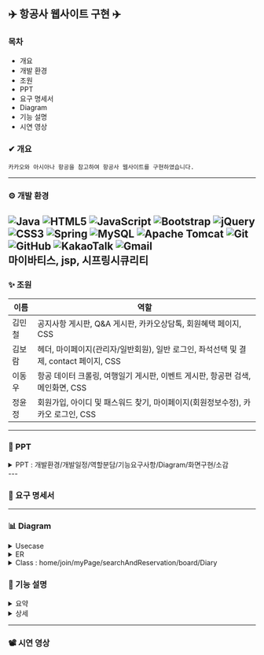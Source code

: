 ## ✈️ 항공사 웹사이트 구현 ✈️

### 목차
* 개요
* 개발 환경
* 조원
* PPT
* 요구 명세서
* Diagram
* 기능 설명
* 시연 영상

### ✔ 개요
```
카카오와 아시아나 항공을 참고하여 항공사 웹사이트를 구현하였습니다.
```
---

### ⚙ 개발 환경
![Java](https://img.shields.io/badge/java-%23ED8B00.svg?style=for-the-badge&logo=openjdk&logoColor=white)
![HTML5](https://img.shields.io/badge/html5-%23E34F26.svg?style=for-the-badge&logo=html5&logoColor=white)
![JavaScript](https://img.shields.io/badge/javascript-%23323330.svg?style=for-the-badge&logo=javascript&logoColor=%23F7DF1E)
![Bootstrap](https://img.shields.io/badge/bootstrap-%238511FA.svg?style=for-the-badge&logo=bootstrap&logoColor=white)
![jQuery](https://img.shields.io/badge/jquery-%230769AD.svg?style=for-the-badge&logo=jquery&logoColor=white)
![CSS3](https://img.shields.io/badge/css3-%231572B6.svg?style=for-the-badge&logo=css3&logoColor=white)
![Spring](https://img.shields.io/badge/spring-%236DB33F.svg?style=for-the-badge&logo=spring&logoColor=white)
![MySQL](https://img.shields.io/badge/mysql-%2300f.svg?style=for-the-badge&logo=mysql&logoColor=white)
![Apache Tomcat](https://img.shields.io/badge/apache%20tomcat-%23F8DC75.svg?style=for-the-badge&logo=apache-tomcat&logoColor=black)
![Git](https://img.shields.io/badge/git-%23F05033.svg?style=for-the-badge&logo=git&logoColor=white)
![GitHub](https://img.shields.io/badge/github-%23121011.svg?style=for-the-badge&logo=github&logoColor=white)
![KakaoTalk](https://img.shields.io/badge/kakaotalk-ffcd00.svg?style=for-the-badge&logo=kakaotalk&logoColor=000000)
![Gmail](https://img.shields.io/badge/Gmail-D14836?style=for-the-badge&logo=gmail&logoColor=white)
<br>
마이바티스, jsp, 시프링시큐리티
---

### ✨ 조원
|이름|역할|
|----|-----|
|김민철|공지사항 게시판, Q&A 게시판, 카카오상담톡, 회원혜택 페이지, CSS​|
|김보람|헤더, 마이페이지(관리자/일반회원), 일반 로그인, 좌석선택 및 결제, contact 페이지, CSS​|
|이동우|항공 데이터 크롤링, 여행일기 게시판, 이벤트 게시판, 항공편 검색, 메인화면, CSS|
|정윤정|회원가입, 아이디 및 패스워드 찾기, 마이페이지(회원정보수정), 카카오 로그인, CSS​|
---
### 📂 PPT
<details>
  <summary>
    PPT : 개발환경/개발일정/역할분담/기능요구사항/Diagram/화면구현/소감
  </summary>
  
![Slide1](https://github.com/yjeongyjeong/springProject/assets/147116001/4457e99c-e108-4dd9-a65d-64b6c621338a)

![Slide2](https://github.com/yjeongyjeong/springProject/assets/147116001/0e04c012-f26f-4a7c-b843-104559b6d50f)

![Slide3](https://github.com/yjeongyjeong/springProject/assets/147116001/679fa277-1466-40c1-97a1-7818de74f0eb)

![Slide4](https://github.com/yjeongyjeong/springProject/assets/147116001/b072ce3c-d346-4cb4-a494-a0ce7921e77b)

![Slide5](https://github.com/yjeongyjeong/springProject/assets/147116001/211b5bab-a299-4d16-956b-c34df47f5431)

![Slide6](https://github.com/yjeongyjeong/springProject/assets/147116001/c91c2f13-fc88-4977-892d-886845662bab)

![Slide7](https://github.com/yjeongyjeong/springProject/assets/147116001/bea8d9d2-d9ec-43ff-85ea-c53baa7efd34)

![Slide8](https://github.com/yjeongyjeong/springProject/assets/147116001/13cddc6d-cf3a-4785-92e3-8ed45cb2fa68)

![Slide9](https://github.com/yjeongyjeong/springProject/assets/147116001/133528f2-3c69-4555-aeef-1db447f424fd)

![Slide10](https://github.com/yjeongyjeong/springProject/assets/147116001/c24fe1ea-0ffe-479b-8fcd-3143dc39ff80)

![Slide11](https://github.com/yjeongyjeong/springProject/assets/147116001/cc0ace2f-74ed-4796-be08-a13b4dce5375)

![Slide12](https://github.com/yjeongyjeong/springProject/assets/147116001/1fdfe2d0-d133-49c3-ab66-aa4d90a9c30d)

![Slide13](https://github.com/yjeongyjeong/springProject/assets/147116001/35311bdc-5afa-4f1a-8094-01567978f8c6)

![Slide14](https://github.com/yjeongyjeong/springProject/assets/147116001/6253c832-1ac2-4193-9ec7-8027bfe9b528)

![Slide15](https://github.com/yjeongyjeong/springProject/assets/147116001/ec000016-de63-4ede-b916-ff16bf80acee)

![Slide16](https://github.com/yjeongyjeong/springProject/assets/147116001/113f57c5-bbad-43b2-866e-28be281c4d18)

![Slide17](https://github.com/yjeongyjeong/springProject/assets/147116001/376d5a9d-b7d1-444f-8ea2-c6b7b75a62b0)

![Slide18](https://github.com/yjeongyjeong/springProject/assets/147116001/571f9bf6-469d-4a9a-9fb4-d28c51cff9ea)

![Slide19](https://github.com/yjeongyjeong/springProject/assets/147116001/7d21b4d4-141a-4e58-adc4-c93e18fd75d6)

![Slide20](https://github.com/yjeongyjeong/springProject/assets/147116001/b1241374-111d-4d52-a287-8923d216dbc5)

![Slide21](https://github.com/yjeongyjeong/springProject/assets/147116001/dcbd3dd4-3971-42d3-9374-e9c21600e450)

![Slide22](https://github.com/yjeongyjeong/springProject/assets/147116001/fb9a2329-e0a0-43e8-9b03-26ce1a172cf6)

![Slide23](https://github.com/yjeongyjeong/springProject/assets/147116001/acea52bd-b1dc-4d89-8fa8-59fc3a0a6110)

![Slide24](https://github.com/yjeongyjeong/springProject/assets/147116001/9e69ef39-007c-44ce-8eb0-094673bddc64)

![Slide25](https://github.com/yjeongyjeong/springProject/assets/147116001/54d2fdc8-9a2c-4a90-b5d3-b648ca6e29e0)

![Slide26](https://github.com/yjeongyjeong/springProject/assets/147116001/bb78e520-8c65-4c7f-b4db-d450d30198f5)

![Slide27](https://github.com/yjeongyjeong/springProject/assets/147116001/38a8c9b7-2c83-43c0-8335-0356508dd976)

![Slide28](https://github.com/yjeongyjeong/springProject/assets/147116001/fbfa6314-64e3-4af0-98c9-9e40a8335d93)

![Slide29](https://github.com/yjeongyjeong/springProject/assets/147116001/5ac7342a-0467-4e82-96c8-fdc662277668)

![Slide30](https://github.com/yjeongyjeong/springProject/assets/147116001/ab55c5e8-5fe5-4107-8e91-bc8b060b4432)

![Slide31](https://github.com/yjeongyjeong/springProject/assets/147116001/e1986ac3-ea8b-49bd-b326-4b8042df9d21)

![Slide32](https://github.com/yjeongyjeong/springProject/assets/147116001/c1e461d8-de44-4e7e-b577-aaf0f3f41d20)

![Slide33](https://github.com/yjeongyjeong/springProject/assets/147116001/35338f6b-4f9a-4d9b-b2b5-0bdb1c501f6f)

![Slide34](https://github.com/yjeongyjeong/springProject/assets/147116001/94408130-37ee-4832-beba-c3d0e40136fb)

![Slide35](https://github.com/yjeongyjeong/springProject/assets/147116001/326efbb2-04de-403c-ab6a-f707d8a1cd09)

![Slide36](https://github.com/yjeongyjeong/springProject/assets/147116001/da5fd5f8-0291-4e18-a7fc-42b131d224da)

![Slide37](https://github.com/yjeongyjeong/springProject/assets/147116001/2b0265ef-eebb-4549-9be9-baf5324fc227)

![Slide38](https://github.com/yjeongyjeong/springProject/assets/147116001/c2343c03-1e04-41bf-bda9-72935357fb24)

![Slide39](https://github.com/yjeongyjeong/springProject/assets/147116001/7626d3c9-9764-4a9a-974e-bd8da89c4087)

![Slide40](https://github.com/yjeongyjeong/springProject/assets/147116001/9e0ae236-f502-4f32-9388-a2bebd2af569)

![Slide41](https://github.com/yjeongyjeong/springProject/assets/147116001/466b0db3-0bfb-4a43-ba97-7900da13e3a0)

![Slide42](https://github.com/yjeongyjeong/springProject/assets/147116001/c98706b8-490a-47f5-9951-5ec72f8317dd)

![Slide43](https://github.com/yjeongyjeong/springProject/assets/147116001/3a7353d6-2928-4fe0-a11c-174cac245ae1)

![Slide44](https://github.com/yjeongyjeong/springProject/assets/147116001/4fa7fb34-0610-48b9-a3db-7c7d20fc06a0)

![Slide45](https://github.com/yjeongyjeong/springProject/assets/147116001/fa8b79c9-c5a3-484a-907f-51d16ce850c7)

![Slide46](https://github.com/yjeongyjeong/springProject/assets/147116001/29658e5d-b592-4cfd-ad6f-064e9b11a1c7)

![Slide47](https://github.com/yjeongyjeong/springProject/assets/147116001/7edc7a1e-997a-4b1a-aae5-4c4aca1ad01b)

![Slide48](https://github.com/yjeongyjeong/springProject/assets/147116001/edd46e2f-2030-4b51-ac06-a4ee5936abf5)

![Slide49](https://github.com/yjeongyjeong/springProject/assets/147116001/e1927f07-e676-41ab-a1b1-68d3cbcb729c)

![Slide50](https://github.com/yjeongyjeong/springProject/assets/147116001/1af960af-10dd-406d-90fc-3f82543751a0)

![Slide51](https://github.com/yjeongyjeong/springProject/assets/147116001/d9ece71c-de5d-4eb9-87a2-177918c954c0)

![Slide52](https://github.com/yjeongyjeong/springProject/assets/147116001/199ec181-e0f0-4f58-8394-8155cd1508a4)

![Slide53](https://github.com/yjeongyjeong/springProject/assets/147116001/e3a5bcf1-fd7f-4273-9cab-43f51521034c)

![Slide54](https://github.com/yjeongyjeong/springProject/assets/147116001/5a72fd5d-27ab-4d1b-950a-aa20f97488b4)

![Slide55](https://github.com/yjeongyjeong/springProject/assets/147116001/84049c04-1d9b-4488-bee5-4f442f604d32)

![Slide56](https://github.com/yjeongyjeong/springProject/assets/147116001/411ac5d7-8399-4a80-9d9f-595575638b69)

![Slide57](https://github.com/yjeongyjeong/springProject/assets/147116001/d217c41f-3b93-459d-95cb-ad6226b31e76)

![Slide58](https://github.com/yjeongyjeong/springProject/assets/147116001/889b2a38-248f-4152-861d-3c419e5fa40a)

![Slide59](https://github.com/yjeongyjeong/springProject/assets/147116001/67ceb7b8-c5de-464f-98c0-54290a6a87e4)

![Slide60](https://github.com/yjeongyjeong/springProject/assets/147116001/61a43e3d-a96d-4084-a953-83a75c80ff52)

</details>
---

### 📑 요구 명세서
---

### 📊 Diagram
<details>
  <summary>
    Usecase
  </summary>

![UsecaseDiagram](https://github.com/yjeongyjeong/springProject/assets/147116001/9bf8257a-47ec-45c4-8615-8b5a4fb0b453)
 </details>
 
<details>
  <summary>
    ER
  </summary>

![ERDiagram](https://github.com/yjeongyjeong/springProject/assets/147116001/bb0f6351-8300-4efd-8fc9-aea2e3d3d569)
 </details>
 
<details>
  <summary>
    Class : home/join/myPage/searchAndReservation/board/Diary
</summary>

![ClassDiagram_home](https://github.com/yjeongyjeong/springProject/assets/147116001/758fb6f0-bd46-462e-b327-d15d23fc89c3)
![ClassDiagram_join](https://github.com/yjeongyjeong/springProject/assets/147116001/b2235f82-9db8-430c-88f9-ccdacd3a5bf6)
![ClassDiagram_myPage](https://github.com/yjeongyjeong/springProject/assets/147116001/1e9938b7-1984-423e-98b2-3d187e1ed382)
![ClassDiagram_searchAndReservation](https://github.com/yjeongyjeong/springProject/assets/147116001/32455ab8-6572-4036-b9d8-b9d1950459b8)
![ClassDiagram_boardAdmin](https://github.com/yjeongyjeong/springProject/assets/147116001/9d3eb770-1dc3-4345-b19f-aded48aed66b)
![ClassDiagram_boardEventAndDiary](https://github.com/yjeongyjeong/springProject/assets/147116001/384d8281-7636-4561-9d9e-7868664608d0)
 </details>
 
 
### 📍 기능 설명

<details>
  <summary>
    요약
  </summary>

![Slide7](https://github.com/yjeongyjeong/springProject/assets/147116001/bea8d9d2-d9ec-43ff-85ea-c53baa7efd34)

![Slide8](https://github.com/yjeongyjeong/springProject/assets/147116001/13cddc6d-cf3a-4785-92e3-8ed45cb2fa68)

![Slide9](https://github.com/yjeongyjeong/springProject/assets/147116001/133528f2-3c69-4555-aeef-1db447f424fd)

![Slide10](https://github.com/yjeongyjeong/springProject/assets/147116001/c24fe1ea-0ffe-479b-8fcd-3143dc39ff80)

![Slide11](https://github.com/yjeongyjeong/springProject/assets/147116001/cc0ace2f-74ed-4796-be08-a13b4dce5375)

![Slide12](https://github.com/yjeongyjeong/springProject/assets/147116001/1fdfe2d0-d133-49c3-ab66-aa4d90a9c30d)

![Slide13](https://github.com/yjeongyjeong/springProject/assets/147116001/35311bdc-5afa-4f1a-8094-01567978f8c6)

![Slide14](https://github.com/yjeongyjeong/springProject/assets/147116001/6253c832-1ac2-4193-9ec7-8027bfe9b528)

![Slide15](https://github.com/yjeongyjeong/springProject/assets/147116001/ec000016-de63-4ede-b916-ff16bf80acee)


</details>

<details>
  <summary>
    상세
  </summary>

![Slide16](https://github.com/yjeongyjeong/springProject/assets/147116001/113f57c5-bbad-43b2-866e-28be281c4d18)

![Slide17](https://github.com/yjeongyjeong/springProject/assets/147116001/376d5a9d-b7d1-444f-8ea2-c6b7b75a62b0)

![Slide18](https://github.com/yjeongyjeong/springProject/assets/147116001/571f9bf6-469d-4a9a-9fb4-d28c51cff9ea)

![Slide19](https://github.com/yjeongyjeong/springProject/assets/147116001/7d21b4d4-141a-4e58-adc4-c93e18fd75d6)

![Slide20](https://github.com/yjeongyjeong/springProject/assets/147116001/b1241374-111d-4d52-a287-8923d216dbc5)

![Slide21](https://github.com/yjeongyjeong/springProject/assets/147116001/dcbd3dd4-3971-42d3-9374-e9c21600e450)

![Slide22](https://github.com/yjeongyjeong/springProject/assets/147116001/fb9a2329-e0a0-43e8-9b03-26ce1a172cf6)

![Slide23](https://github.com/yjeongyjeong/springProject/assets/147116001/acea52bd-b1dc-4d89-8fa8-59fc3a0a6110)

![Slide24](https://github.com/yjeongyjeong/springProject/assets/147116001/9e69ef39-007c-44ce-8eb0-094673bddc64)

![Slide25](https://github.com/yjeongyjeong/springProject/assets/147116001/54d2fdc8-9a2c-4a90-b5d3-b648ca6e29e0)

![Slide26](https://github.com/yjeongyjeong/springProject/assets/147116001/bb78e520-8c65-4c7f-b4db-d450d30198f5)

![Slide27](https://github.com/yjeongyjeong/springProject/assets/147116001/38a8c9b7-2c83-43c0-8335-0356508dd976)

![Slide28](https://github.com/yjeongyjeong/springProject/assets/147116001/fbfa6314-64e3-4af0-98c9-9e40a8335d93)

![Slide29](https://github.com/yjeongyjeong/springProject/assets/147116001/5ac7342a-0467-4e82-96c8-fdc662277668)

![Slide30](https://github.com/yjeongyjeong/springProject/assets/147116001/ab55c5e8-5fe5-4107-8e91-bc8b060b4432)
</details>

---

### 📽 시연 영상